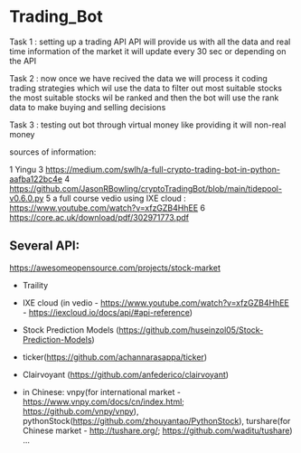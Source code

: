 # Trading_Bot

Task 1 :
  setting up a trading API
  API will provide us with all the data and real time information of the market
  it will update every 30 sec or depending on the API

Task 2 :
  now once we have recived the data we will process it 
  coding trading strategies which wil use the data to filter out most suitable stocks
  the most suitable stocks wil be ranked and then the bot will use the rank data to make buying and selling decisions


Task 3 :
  testing out bot through virtual money like providing it will non-real money

  

  

  sources of information:

  1 Yingu 
  3 https://medium.com/swlh/a-full-crypto-trading-bot-in-python-aafba122bc4e
  4 https://github.com/JasonRBowling/cryptoTradingBot/blob/main/tidepool-v0.6.0.py
  5 a full course vedio using IXE cloud : https://www.youtube.com/watch?v=xfzGZB4HhEE
  6 https://core.ac.uk/download/pdf/302971773.pdf


## Several API:
https://awesomeopensource.com/projects/stock-market
- Traility
- IXE cloud (in vedio - https://www.youtube.com/watch?v=xfzGZB4HhEE - https://iexcloud.io/docs/api/#api-reference)
- Stock Prediction Models (https://github.com/huseinzol05/Stock-Prediction-Models)
- ticker(https://github.com/achannarasappa/ticker)
- Clairvoyant (https://github.com/anfederico/clairvoyant)


- in Chinese: vnpy(for international market - https://www.vnpy.com/docs/cn/index.html;  https://github.com/vnpy/vnpy), pythonStock(https://github.com/zhouyantao/PythonStock), turshare(for Chinese market - http://tushare.org/; https://github.com/waditu/tushare) ...

